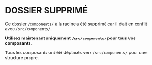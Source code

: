 # DOSSIER SUPPRIMÉ

Ce dossier `/components/` à la racine a été supprimé car il était en conflit avec `/src/components/`.

**Utilisez maintenant uniquement `/src/components/` pour tous vos composants.**

Tous les composants ont été déplacés vers `/src/components/` pour une structure propre.